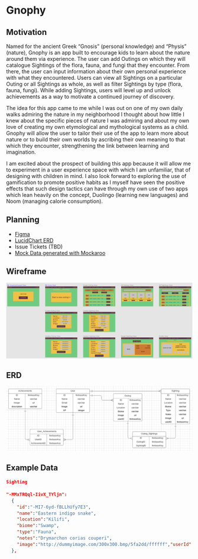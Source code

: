 # Gnophy

## Motivation
Named for the ancient Greek “Gnosis” (personal knowledge) and “Physis” (nature), Gnophy is an app built to encourage kids to learn about the nature around them via experience. The user can add Outings on which they will catalogue Sightings of the flora, fauna, and fungi that they encounter. From there, the user can input information about their own personal experience with what they encountered. Users can view all Sightings on a particular Outing or all Sightings as whole, as well as filter Sightings by type (flora, fauna, fungi). While adding Sightings, users will level up and unlock achievements as a way to motivate a continued journey of discovery.

The idea for this app came to me while I was out on one of my own daily walks admiring the nature in my neighborhood I thought about how little I knew about the specific pieces of nature I was admiring and about my own love of creating my own etymological and mythological systems as a child. Gnophy will allow the user to tailor their use of the app to learn more about nature or to build their own worlds by ascribing their own meaning to that which they encounter, strengthening the link between learning and imagination.

I am excited about the prospect of building this app because it will allow me to experiment in a user experience space with which I am unfamiliar, that of designing with children in mind. I also look forward to exploring the use of gamification to promote positive habits as I myself have seen the positive effects that such design tactics can have through my own use of two apps which lean heavily on the concept, Duolingo (learning new languages) and Noom (managing calorie consumption).

## Planning
- [Figma](https://www.figma.com/file/hWzcLhr02oMvVBbYAX6rwH/GNOPHY?node-id=0%3A1)
- [LucidChart ERD](https://lucid.app/lucidchart/invitations/accept/1b3b35d2-821b-4843-9f39-c1be7ed772eb)
- Issue Tickets (TBD)
- [Mock Data generated with Mockaroo](https://www.mockaroo.com/466f9bc0)

## Wireframe
![Figma](figmaWireframe.png)
## ERD
![LucidChart](lucidchartERD.png)

## Example Data
```json
Sighting

"-MMxTRQql-IivX_TYljn":
  {
    "id":"-MI7-6yd-fBLLhUfy7E3",
    "name":"Eastern indigo snake",
    "location":"Kilifi",
    "biome":"Swamp",
    "type":"Fauna",
    "notes":"Drymarchon corias couperi",
    "image":"http://dummyimage.com/300x300.bmp/5fa2dd/ffffff","userId":"-MI7-943U4tiUDQ9oqyr"
  },
```



